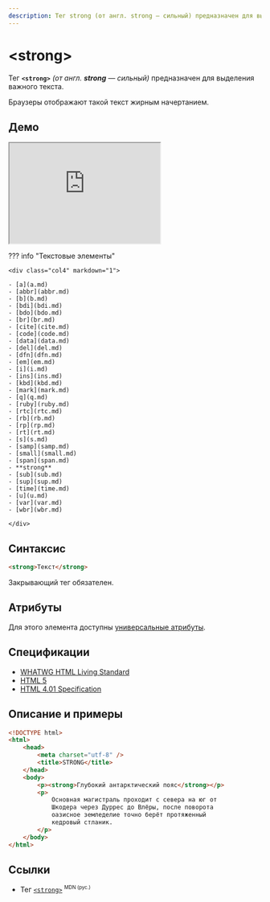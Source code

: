 ```yaml
---
description: Тег strong (от англ. strong — сильный) предназначен для выделения важного текста
---
```


# &lt;strong&gt;

Тег **`<strong>`** _(от англ. **strong** — сильный)_ предназначен для выделения важного текста.

Браузеры отображают такой текст жирным начертанием.

## Демо

<iframe class="interactive is-tabbed-shorter-height" height="200" src="https://interactive-examples.mdn.mozilla.net/pages/tabbed/strong.html" title="MDN Web Docs Interactive Example" loading="lazy" data-readystate="complete"></iframe>

??? info "Текстовые элементы"

    <div class="col4" markdown="1">

    - [a](a.md)
    - [abbr](abbr.md)
    - [b](b.md)
    - [bdi](bdi.md)
    - [bdo](bdo.md)
    - [br](br.md)
    - [cite](cite.md)
    - [code](code.md)
    - [data](data.md)
    - [del](del.md)
    - [dfn](dfn.md)
    - [em](em.md)
    - [i](i.md)
    - [ins](ins.md)
    - [kbd](kbd.md)
    - [mark](mark.md)
    - [q](q.md)
    - [ruby](ruby.md)
    - [rtc](rtc.md)
    - [rb](rb.md)
    - [rp](rp.md)
    - [rt](rt.md)
    - [s](s.md)
    - [samp](samp.md)
    - [small](small.md)
    - [span](span.md)
    - **strong**
    - [sub](sub.md)
    - [sup](sup.md)
    - [time](time.md)
    - [u](u.md)
    - [var](var.md)
    - [wbr](wbr.md)

    </div>

## Синтаксис

```html
<strong>Текст</strong>
```

Закрывающий тег обязателен.

## Атрибуты

Для этого элемента доступны [универсальные атрибуты](uni-attr.md).

## Спецификации

-   [WHATWG HTML Living Standard](https://html.spec.whatwg.org/multipage/semantics.html#the-strong-element)
-   [HTML 5](http://www.w3.org/TR/html5/text-level-semantics.html#the-strong-element)
-   [HTML 4.01 Specification](http://www.w3.org/TR/html401/struct/text.html#edef-STRONG)

## Описание и примеры

```html
<!DOCTYPE html>
<html>
    <head>
        <meta charset="utf-8" />
        <title>STRONG</title>
    </head>
    <body>
        <p><strong>Глубокий антарктический пояс</strong></p>
        <p>
            Основная магистраль проходит с севера на юг от
            Шкодера через Дуррес до Влёры, после поворота
            оазисное земледелие точно берёт протяженный
            кедровый стланик.
        </p>
    </body>
</html>
```

## Ссылки

-   Тег [`<strong>`](https://developer.mozilla.org/ru/docs/Web/HTML/Element/strong) <sup><small>MDN (рус.)</small></sup>
